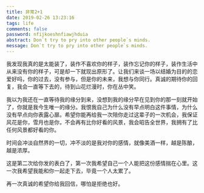 ```yaml
---
title: 非常2+1
date: 2019-02-26 13:23:16
tags: life
comments: false
password: nfijkoeshnfiawjhduia
abstract: Don`t try to pry into other people`s minds.
message: Don`t try to pry into other people`s minds.
---
```

我发现我真的是太能装了，装作不喜欢你的样子，装作忘记你的样子，装作生活中从来没有你的样子，可是却一下就现出原形了。让我们来谈一场以结婚为目的的恋爱好吗，你的过去，没有参与，但是你的未来，我想与你同行。真诚的期待你的回复，我会一直等下去的，待到山花烂漫时，你在丛中笑。

我以为我还在一直等待我的缘分到来，没想到我的缘分早在见到你的那一刻就开始了，你就是我今生唯一的缘分。我恨我自己为什么没有早点明白这件事情，为什么没有早点向你表露心扉。希望你能再给我一次陪你走过这辈子的一次机会，我保证风花是你，雪月也是你，不会再有比你好看的风景，我会昭告全世界，我拥有了比任何风景都好看的你。

时间会冲淡自然界的一切，冲不淡的是我对你的感情，就像美酒一样，越是陈酿，越是浓厚。

这是第二次给你发的表白了，第一次我希望自己一个人能把这份感情揣在心里。这一次我希望我能和你一起走下去，毕竟一个人太累了。

再一次真诚的希望你给我回信，哪怕是拒绝也好。